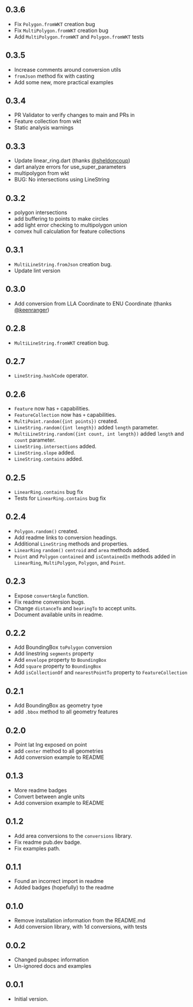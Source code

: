 ## 0.3.6

* Fix `Polygon.fromWKT` creation bug
* Fix `MultiPolygon.fromWKT` creation bug
* Add `MultiPolygon.fromWKT` and `Polygon.fromWKT` tests

## 0.3.5

* Increase comments around conversion utils
* `fromJson` method fix with casting
* Add some new, more practical examples

## 0.3.4

- PR Validator to verify changes to main and PRs in 
- Feature collection from wkt
- Static analysis warnings

## 0.3.3

- Update linear_ring.dart (thanks [@sheldoncoup](https://github.com/sheldoncoup))
- dart analyze errors for use_super_parameters
- multipolygon from wkt
- BUG: No intersections using LineString

## 0.3.2

- polygon intersections
- add buffering to points to make circles
- add light error checking to multipolygon union
- convex hull calculation for feature collections

## 0.3.1

- `MultiLineString.fromJson` creation bug.
- Update lint version

## 0.3.0

- Add conversion from LLA Coordinate to ENU Coordinate (thanks [@keenranger](https://github.com/keenranger))

## 0.2.8

- `MultiLineString.fromWKT` creation bug.

## 0.2.7

- `LineString.hashCode` operator.

## 0.2.6

- `Feature` now has `+` capabilities.
- `FeatureCollection` now has `+` capabilities.
- `MultiPoint.random({int points})` created.
- `LineString.random({int length})` added `length` parameter.
- `MultiLineString.random({int count, int length})` added `length` and `count` parameter.
- `LineString.intersections` added.
- `LineString.slope` added.
- `LineString.contains` added.

## 0.2.5

- `LinearRing.contains` bug fix
- Tests for `LinearRing.contains` bug fix 

## 0.2.4

- `Polygon.random()` created.
- Add readme links to conversion headings.
- Additional `LineString` methods and properties.
- `LinearRing` `random()` `centroid` and `area` methods added.
- `Point` and `Polygon` `contained` and `isContainedIn` methods added in `LinearRing`, `MultiPolygon`, `Polygon`, and `Point`.

## 0.2.3

- Expose `convertAngle` function.
- Fix readme conversion bugs.
- Change `distanceTo` and `bearingTo` to accept units.
- Document available units in readme.

## 0.2.2

- Add BoundingBox `toPolygon` conversion
- Add linestring `segments` property
- Add `envelope` property to `BoundingBox`
- Add `square` property to `BoundingBox`
- Add `isCollectionOf` and `nearestPointTo` property to `FeatureCollection`

## 0.2.1

- Add BoundingBox as geometry tyoe
- add `.bbox` method to all geometry features

## 0.2.0

- Point lat lng exposed on point
- add `center` method to all geometries
- Add conversion example to README

## 0.1.3

- More readme badges
- Convert between angle units
- Add conversion example to README

## 0.1.2

- Add area conversions to the `conversions` library.
- Fix readme pub.dev badge.
- Fix examples path.

## 0.1.1

- Found an incorrect import in readme
- Added badges (hopefully) to the readme

## 0.1.0

- Remove installation information from the README.md
- Add conversion library, with 1d conversions, with tests

## 0.0.2

- Changed pubspec information
- Un-ignored docs and examples

## 0.0.1

- Initial version.

